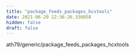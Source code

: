 ```yaml
---
title: "package_feeds_packages_hcxtools"
date: 2021-06-20 22:36:26.336058
hidden: false
draft: false
---
```


ath79/generic/package_feeds_packages_hcxtools

